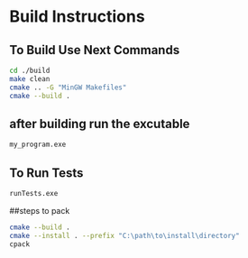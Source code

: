 # Build Instructions

## To Build Use Next Commands

```sh
cd ./build  
make clean  
cmake .. -G "MinGW Makefiles"  
cmake --build .
```
## after building run the excutable

```sh
my_program.exe
```
## To Run Tests

```sh
runTests.exe
```
##steps to pack

```sh
cmake --build .
cmake --install . --prefix "C:\path\to\install\directory"
cpack
```

